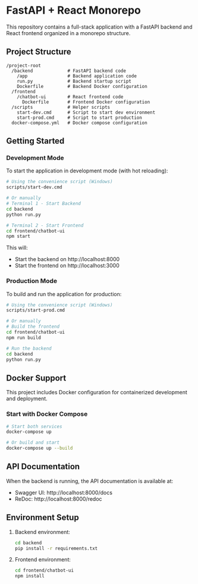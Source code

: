 # FastAPI + React Monorepo

This repository contains a full-stack application with a FastAPI backend and React frontend organized in a monorepo structure.

## Project Structure

```
/project-root
  /backend             # FastAPI backend code
    /app               # Backend application code
    run.py             # Backend startup script
    Dockerfile         # Backend Docker configuration
  /frontend
    /chatbot-ui        # React frontend code
      Dockerfile       # Frontend Docker configuration
  /scripts             # Helper scripts
    start-dev.cmd      # Script to start dev environment
    start-prod.cmd     # Script to start production
  docker-compose.yml   # Docker compose configuration
```

## Getting Started

### Development Mode

To start the application in development mode (with hot reloading):

```bash
# Using the convenience script (Windows)
scripts/start-dev.cmd

# Or manually
# Terminal 1 - Start Backend
cd backend
python run.py

# Terminal 2 - Start Frontend
cd frontend/chatbot-ui
npm start
```

This will:
- Start the backend on http://localhost:8000
- Start the frontend on http://localhost:3000

### Production Mode

To build and run the application for production:

```bash
# Using the convenience script (Windows)
scripts/start-prod.cmd

# Or manually
# Build the frontend
cd frontend/chatbot-ui
npm run build

# Run the backend
cd backend
python run.py
```

## Docker Support

This project includes Docker configuration for containerized development and deployment.

### Start with Docker Compose

```bash
# Start both services
docker-compose up

# Or build and start
docker-compose up --build
```

## API Documentation

When the backend is running, the API documentation is available at:
- Swagger UI: http://localhost:8000/docs
- ReDoc: http://localhost:8000/redoc

## Environment Setup

1. Backend environment:
   ```bash
   cd backend
   pip install -r requirements.txt
   ```

2. Frontend environment:
   ```bash
   cd frontend/chatbot-ui
   npm install
